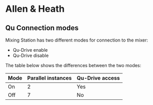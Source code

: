 # Allen & Heath

## Qu Connection modes


Mixing Station has two different modes for connection to the mixer:

- Qu-Drive enable
- Qu-Drive disable

The table below shows the differences between the two modes:

| Mode | Parallel instances | Qu-Drive access |
| --- | --- | --- |
| On | 2 | Yes |
| Off | 7 | No |
